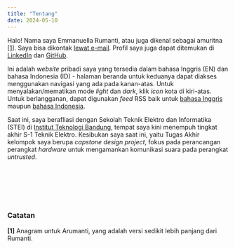 ```yaml
---
title: "Tentang"
date: 2024-05-10
---
```


Halo! Nama saya Emmanuella Rumanti, atau juga dikenal sebagai amuritna [\[1\]](#notes). Saya bisa dikontak [lewat e-mail](mailto:amuritna@gmail.com). Profil saya juga dapat ditemukan di [LinkedIn](https://linkedin.com/in/emmanuella-rumanti/) dan [GitHub](https://github.com/amuritna/).

Ini adalah *website* pribadi saya yang tersedia dalam bahasa Inggris (EN) dan bahasa Indonesia (ID) - halaman beranda untuk keduanya dapat diakses menggunakan navigasi yang ada pada kanan-atas. Untuk menyalakan/mematikan mode *light* dan *dark*, klik *icon* kota di kiri-atas. Untuk berlangganan, dapat digunakan *feed* RSS baik untuk [bahasa Inggris](/index.xml) maupun [bahasa Indonesia](/id/index.xml).

Saat ini, saya berafliasi dengan Sekolah Teknik Elektro dan Informatika (STEI) di [Institut Teknologi Bandung](https://id.wikipedia.org/wiki/Institut_Teknologi_Bandung), tempat saya kini menempuh tingkat akhir S-1 Teknik Elektro. Kesibukan saya saat ini, yaitu Tugas Akhir kelompok saya berupa *capstone design project*, fokus pada perancangan perangkat *hardware* untuk mengamankan komunikasi suara pada perangkat *untrusted*. 

&nbsp;

&nbsp;

&nbsp;

### Catatan

**[1]** Anagram untuk Arumanti, yang adalah versi sedikit lebih panjang dari Rumanti.

&nbsp;
